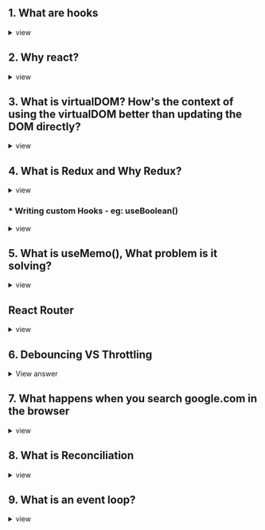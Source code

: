 ## 1. What are hooks 
<details>
<summary>view</summary>
 
 * Hooks are functions that allow you to use state and other React features in functional components.
</details>

## 2. Why react? 
<details>
<summary>view</summary>

  * React encourages you to break your UI down into small, reusable components. This makes it easier to manage complexity and makes your code more modular and reusable
  * React uses a virtualDOM to optimize updates to the UI. When you update a component's state or pros. React calculates the minimum set of changes necessary to update DOM, and then applies those changes all at once. This can lead to fast rendering and better performance
  * React has large and active ecosystem, with many third-party libraries and tools available for building and testing React applications.
  * What problems is react Solving?
</details>

## 3. What is virtualDOM? How's the context of using the virtualDOM better than updating the DOM directly?
<details>
<summary>view</summary>

  * React uses a lightweight virtual representation of the actual web page called Virtual DOM to track changes made to the user interface. It updates the virtual copy and calculates the minimum changes needed to update the actual web page. Using Virtual DOM provides several benefits such as improved performance and a more responsive user experience.
  </details>

## 4. What is Redux and Why Redux?
<details>
<summary>view</summary>

  Redux is a state management tool for javascript that centralizes application state in a single store and provides a clear seperation of concerns between states and UI components.
  * Redux provides predictable and centralized state management, which makes it easy to reason about and maintain large scale javascript applications
  * Redux also offers a clear seperation of concerns, code reusability, and has a large developer community.

* Props vs State - Props and states are the plain javascript objects, props get passed t the component, whereas state is managed within the component.

* JSX - stands for javascript XML. It allows writing HTML in javascript and converts the HTML tags into react elements.

* Conditional Rendering
</details>

### * Writing custom Hooks - eg: useBoolean()
<details>
<summary>view</summary>

```javascript
const useBoolean = (initialState = false) => {

  const [state, useState] = useState(initialState)

  const handleTrue = () => setState(true)
  const handleFalse = () => setState(false)
  const handleToggle = () => setState(!state)

  return [
    state, 
    {
      setTrue: handleTrue,
      setFalse: handleFalse,
      setToggle: handleToggle 
    }
  ]
}

// usage:

function App() {
  const [isToggle, {
    setToggle,
    setTrue,
    setFalse,
  }] = useBoolean(false);

  return (
    <div>
      <button type="button" onClick={setToggle}>
        Toggle
      </button>
      <button type="button" onClick={setTrue}>
        To True
      </button>
      <button type="button" onClick={setFalse}>
        To False
      </button>

      {isToggle.toString()}
    </div>
  );
}

 ```
 </details>

## 5. What is useMemo(), What problem is it solving? 
<details>
<summary>view</summary>

  - useMemo is used to memoize values, it can be used to optimize the computation costs of your React fucntional component.

```javascript
    function App() {
    const [search, setSearch] = useState('')
  

  const filteredUsers = React.useMemo(
    () =>
      users.filter((user) => {
        console.log('Filter function is running ...');
        return user.name.toLowerCase().includes(search.toLowerCase());
      }),
    [search]
  );

  ...
}
```
  The above filteredUsers's function is executed once the search state changes
</details>

## React Router
<details>
<summary>view</summary>
  - [Reference](https://teachingbee.in/how-to-use-routing-in-react-js/)
</details>

## 6. Debouncing VS Throttling
  <details>
  <summary>View answer</summary>

  * Debouncing and throttling are the techniques used in web-development to limit the number of times a function is executed in response to a event, such as scrolling or resizing the window

  * These techniques help us to improve application performance and efficiency of web application by reducing the unnecessary function call

  * Debouncing - delays the execution of the funciton until a certain period of time without any further events occuring.
  For example if a user is searching in a search bar, debouncing can delay the search result unil the user has finished typing, preventing the search function being called multiple times unnecessarily

  * Throttling - limits the number of times a function is being called in a certain period of time, 
  For example if the user is scrolling in the webpage, throttling can limit the number of times the scroll function is called, preventing the website from being unresponsive or slow  
  </details>

  ## 7. What happens when you search google.com in the browser
  <details>
  <summary>view</summary>

   - [Reference](https://medium.com/@maneesa/what-happens-when-you-type-an-url-in-the-browser-and-press-enter-bb0aa2449c1a)
   - Things to Know
      - DNS
      - IP

      ![This Happens!](./EgBWI0GWAAAeYhA.jpeg)
  </details>
      
## 8. What is Reconciliation   
<details>
<summary>view</summary>

  -  Reconciliation is the process by which React updates the user interface in response to changes in the state or props of a component. It is
     the algorithm used by React to efficiently determine which parts of the DOM need to be updated when a component's state or props change.
</details>

## 9. What is an event loop?
<details>
<summary>view</summary>

   -  The event loop is a mechanism in JavaScript that allows for asynchronous execution of code by continuously checking the call stack and 
    message queue for new tasks to execute. It ensures that the execution of long-running operations does not block the main thread and allows 
    for efficient handling of I/O operations.
    </details>
    